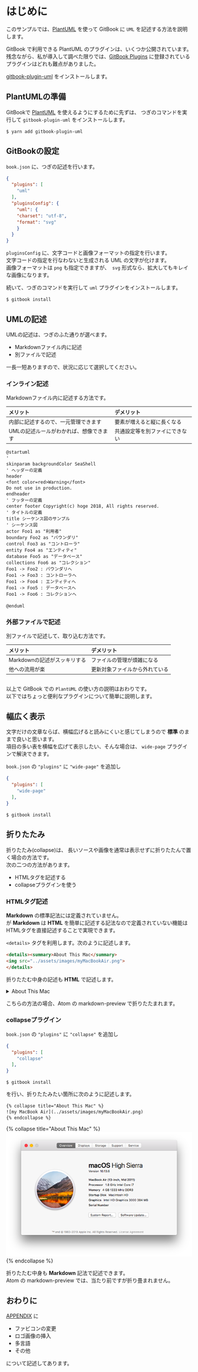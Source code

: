 # はじめに
このサンプルでは、[PlantUML](http://plantuml.com) を使って GitBook に `UML` を記述する方法を説明します。

GitBook で利用できる PlantUML のプラグインは、いくつか公開されています。  
残念ながら、私が導入して調べた限りでは、[GitBook Plugins](https://plugins.gitbook.com) に登録されているプラグインはどれも難点がありました。

[gitbook-plugin-uml](https://github.com/vowstar/gitbook-plugin-uml) をインストールします。

## PlantUMLの準備
GitBookで [PlantUML](http://plantuml.com) を使えるようにするために先ずは、 
つぎのコマンドを実行して `gitbook-plugin-uml` をインストールします。

```shell
$ yarn add gitbook-plugin-uml
```

## GitBookの設定
`book.json` に、つぎの記述を行います。

```json
{
  "plugins": [
    "uml"
  ],
  "pluginsConfig": {
    "uml": {
    "charset": "utf-8",
    "format": "svg"
    }
  }
}
```

`pluginsConfig` に、文字コードと画像フォーマットの指定を行います。  
文字コードの指定を行なわないと生成される UML の文字が化けます。  
画像フォーマットは `png` も指定できますが、　`svg` 形式なら、拡大してもキレイな画像になります。

続いて、つぎのコマンドを実行して `uml` プラグインをインストールします。

```shell
$ gitbook install
```

## UMLの記述
UMLの記述は、つぎのふた通りが選べます。

- Markdownファイル内に記述
- 別ファイルで記述

一長一短ありますので、状況に応じて選択してください。

### インライン記述
Markdownファイル内に記述する方法です。  

| メリット | デメリット |
|:-- |:-- |
| 内部に記述するので、一元管理できます | 要素が増えると縦に長くなる |
| UMLの記述ルールがわかれば、想像できます | 共通設定等を別ファイにできない |

```puml
@startuml
'
skinparam backgroundColor SeaShell
' ヘッダーの定義
header
<font color=red>Warning</font>
Do not use in production.
endheader
' フッターの定義
center footer Copyright(c) hoge 2018, All rights reserved.
' タイトルの定義
title シーケンス図のサンプル
' シーケンス図
actor Foo1 as "利用者"
boundary Foo2 as "バウンダリ"
control Foo3 as "コントローラ"
entity Foo4 as "エンティティ"
database Foo5 as "データベース"
collections Foo6 as "コレクション"
Foo1 -> Foo2 : バウンダリへ
Foo1 -> Foo3 : コントローラヘ
Foo1 -> Foo4 : エンティティヘ
Foo1 -> Foo5 : データベースヘ
Foo1 -> Foo6 : コレクションヘ

@enduml
```
### 外部ファイルで記述
別ファイルで記述して、取り込む方法です。

| メリット | デメリット |
|:-- |:-- |
| Markdownの記述がスッキリする | ファイルの管理が煩雑になる |
| 他への流用が楽 | 更新対象ファイルから外れている |

```puml { src="ja/uml/sample-screen.pu" }
```

以上で GitBook での `PlantUML` の使い方の説明はおわりです。  
以下ではちょっと便利なプラグインについて簡単に説明します。

## 幅広く表示
文字だけの文章ならば、横幅広げると読みにくいと感じてしまうので **標準** のままで良いと思います。  
項目の多い表を横幅を広げて表示したい、そんな場合は、 `wide-page` プラグインで解決できます。

`book.json` の `"plugins"` に `"wide-page"` を追加し

```json
{
  "plugins": [
    "wide-page"
  ],
}
```

```shell
$ gitbook install
```
## 折りたたみ
折りたたみ(collapse)は、
長いソースや画像を通常は表示せずに折りたたんで置く場合の方法です。  
次の二つの方法があります。  

- HTMLタグを記述する
- collapseプラグインを使う

### HTMLタグ記述
**Markdown** の標準記法には定義されていません。  
が **Markdown** は **HTML** を簡単に記述する記法なので定義されていない機能は HTMLタグを直接記述することで実現できます。  

`<details>` タグを利用します。次のように記述します。

```html
<details><summary>About This Mac</summary>
<img src="../assets/images/myMacBookAir.png">
</details>
```

折りたたむ中身の記述も **HTML** で記述します。

<details><summary>About This Mac</summary>
<img src="../assets/images/myMacBookAir.png">
</details>

こちらの方法の場合、Atom の markdown-preview で折りたたまれます。

### collapseプラグイン
`book.json` の `"plugins"` に `"collapse"` を追加し

```json
{
  "plugins": [
    "collapse"
  ],
}
```

```shell
$ gitbook install
```

を行い、折りたたみたい箇所に次のように記述します。

```
{% collapse title="About This Mac" %}
![my MacBook Air](../assets/images/myMacBookAir.png)
{% endcollapse %}
```

{% collapse title="About This Mac" %}
![my MacBook Air](../assets/images/myMacBookAir.png)
{% endcollapse %}

折りたたむ中身も **Markdown** 記法で記述できます。  
Atom の markdown-preview では、当たり前ですが折り畳まれません。

## おわりに
[APPENDIX](./APPENDIX.md) に

- ファビコンの変更
- ロゴ画像の挿入
- 多言語
- その他

について記述してあります。
